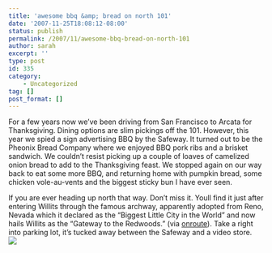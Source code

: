 ```yaml
---
title: 'awesome bbq &amp; bread on north 101'
date: '2007-11-25T18:08:12-08:00'
status: publish
permalink: /2007/11/awesome-bbq-bread-on-north-101
author: sarah
excerpt: ''
type: post
id: 335
category:
    - Uncategorized
tag: []
post_format: []
---
```

For a few years now we’ve been driving from San Francisco to Arcata for Thanksgiving. Dining options are slim pickings off the 101. However, this year we spied a sign advertising BBQ by the Safeway. It turned out to be the Pheonix Bread Company where we enjoyed BBQ pork ribs and a brisket sandwich. We couldn’t resist picking up a couple of loaves of camelized onion bread to add to the Thanksgiving feast. We stopped again on our way back to eat some more BBQ, and returning home with pumpkin bread, some chicken vole-au-vents and the biggest sticky bun I have ever seen.

If you are ever heading up north that way. Don’t miss it. Youll find it just after entering Willits through the famous archway, apparently adopted from Reno, Nevada which it declared as the “Biggest Little City in the World” and now hails Willits as the “Gateway to the Redwoods.” (via [onroute](http://www.onroute.com/destinations/california/willits.html)). Take a right into parking lot, it’s tucked away between the Safeway and a video store.  
![](http://transitionculture.org/wp-content/uploads/willitsgateway_01.jpg)